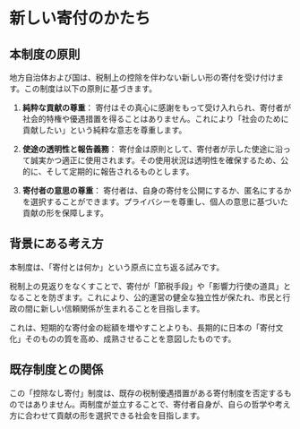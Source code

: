 
# 新しい寄付のかたち

## 本制度の原則

地方自治体および国は、税制上の控除を伴わない新しい形の寄付を受け付けます。この制度は以下の原則に基づきます。

1.  **純粋な貢献の尊重**： 寄付はその真心に感謝をもって受け入れられ、寄付者が社会的特権や優遇措置を得ることはありません。これにより「社会のために貢献したい」という純粋な意志を尊重します。

2.  **使途の透明性と報告義務**： 寄付金は原則として、寄付者が示した使途に沿って誠実かつ適正に使用されます。その使用状況は透明性を確保するため、公的に、そして定期的に報告されるものとします。

3.  **寄付者の意思の尊重**： 寄付者は、自身の寄付を公開にするか、匿名にするかを選択することができます。プライバシーを尊重し、個人の意思に基づいた貢献の形を保障します。

## 背景にある考え方

本制度は、「寄付とは何か」という原点に立ち返る試みです。

税制上の見返りをなくすことで、寄付が「節税手段」や「影響力行使の道具」となることを防ぎます。これにより、公的運営の健全な独立性が保たれ、市民と行政の間に新しい信頼関係が生まれることを目指します。

これは、短期的な寄付金の総額を増やすことよりも、長期的に日本の「寄付文化」そのものの質を高め、成熟させることを意図したものです。

## 既存制度との関係

この「控除なし寄付」制度は、既存の税制優遇措置がある寄付制度を否定するものではありません。両制度が並立することで、寄付者自身が、自らの哲学や考え方に合わせて貢献の形を選択できる社会を目指します。
